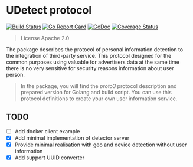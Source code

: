 # UDetect protocol

[![Build Status](https://github.com/geniusrabbit/udetect/workflows/run%20tests/badge.svg)](https://github.com/geniusrabbit/udetect/actions?workflow=run%20tests)
[![Go Report Card](https://goreportcard.com/badge/github.com/geniusrabbit/udetect)](https://goreportcard.com/report/github.com/geniusrabbit/udetect)
[![GoDoc](https://godoc.org/github.com/geniusrabbit/udetect?status.svg)](https://godoc.org/github.com/geniusrabbit/udetect)
[![Coverage Status](https://coveralls.io/repos/github/sspserver/udetect/badge.svg)](https://coveralls.io/github/sspserver/udetect)

> License Apache 2.0

The package describes the protocol of personal information detection to the integration of third-party service.
This protocol designed for the common purposes using valuable for advertisers data at the same time there is
no very sensitive for security reasons information about user person.

> In the package, you will find the *proto3* protocol description and prepared version for Golang and build script.
> You can use this protocol definitions to create your own user information service.

## TODO

* [ ] Add docker client example
* [x] Add minimal implementation of detector server
* [x] Provide minimal realisation with geo and device detection without user information
* [x] Add support UUID converter
